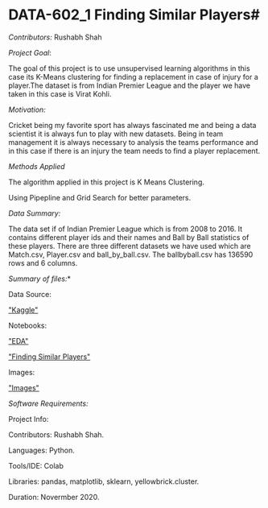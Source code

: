 # DATA-602_1 Finding Similar Players#

*Contributors:*
  Rushabh Shah
  
*Project Goal*:

The goal of this project is to use unsupervised learning algorithms in this case its K-Means clustering for finding a replacement in case of injury for a player.The dataset is from Indian Premier League and the player we have taken in this case is Virat Kohli. 

*Motivation:*

Cricket being my favorite sport has always fascinated me and being a data scientist it is always fun to play with new datasets. Being in team management it is always necessary to analysis the teams performance and in this case if there is an injury the team needs to find a player replacement.

*Methods Applied*

The algorithm applied in this project is K Means Clustering.

Using Pipepline and Grid Search for better parameters.

*Data Summary:*

The data set if of Indian Premier League which is from 2008 to 2016. It contains different player ids and their names and Ball by Ball statistics of these players. There are three different datasets we have used which are Match.csv, Player.csv and ball_by_ball.csv. The ballbyball.csv has 136590 rows and 6 columns.

*Summary of files:**

Data Source:

["Kaggle"](https://www.kaggle.com/harsha547/indian-premier-league-csv-dataset)

Notebooks:

["EDA"](https://github.com/Rushabh771995/findingsimilarplayers/blob/main/Notebooks/EDA.ipynb)

["Finding Similar Players"](https://github.com/Rushabh771995/findingsimilarplayers/blob/main/Notebooks/Similar_Players_Report.ipynb)
           

Images:

["Images"](https://github.com/Rushabh771995/findingsimilarplayers/tree/main/images)

*Software Requirements:*

Project Info:

Contributors: Rushabh Shah.

Languages: Python.

Tools/IDE: Colab

Libraries: pandas, matplotlib, sklearn, yellowbrick.cluster.

Duration: Novermber 2020.

